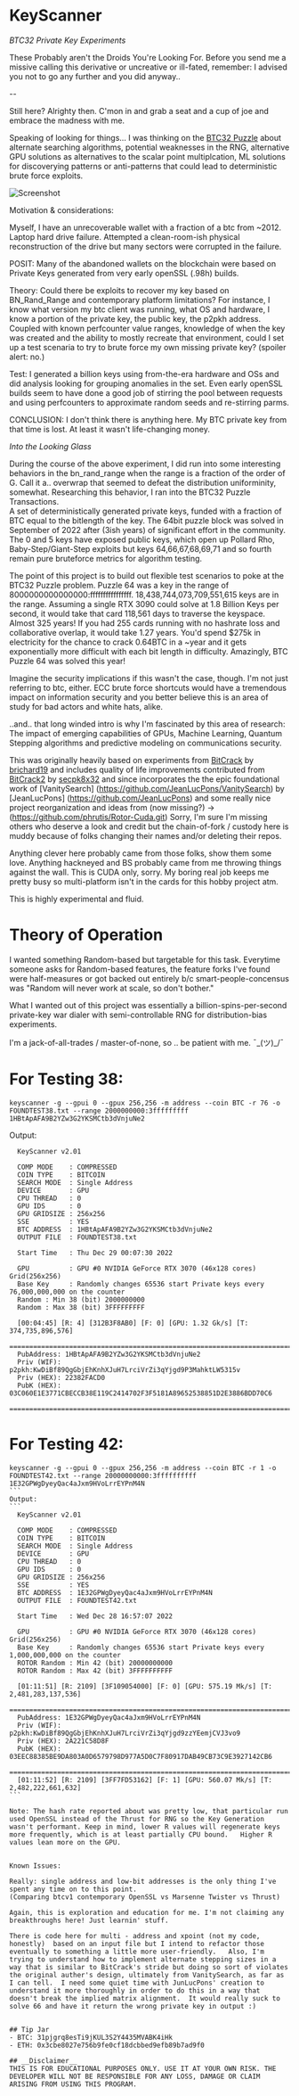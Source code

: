 # KeyScanner
_BTC32 Private Key Experiments_

These Probably aren't the Droids You're Looking For.  Before you send me a missive calling this derivative or uncreative or ill-fated, remember: I advised you not to go any further and you did anyway..

--

Still here?  Alrighty then.   C'mon in and grab a seat and a cup of joe and embrace the madness with me.

Speaking of looking for things... I was thinking on the [BTC32 Puzzle](https://privatekeys.pw/faq#puzzle) about alternate searching algorithms, potential weaknesses in the RNG, alternative GPU solutions as alternatives to the scalar point multiplcation, ML solutions for discoverying patterns or anti-patterns that could lead to deterministic brute force exploits.

![Screenshot](OldGrapesAndCodes.jpg)

Motivation & considerations:

Myself, I have an unrecoverable wallet with a fraction of a btc from ~2012.  Laptop hard drive failure.  Attempted a clean-room-ish physical reconstruction of the drive but many sectors were corrupted in the failure.

POSIT:
Many of the abandoned wallets on the blockchain were based on Private Keys generated from very early openSSL (.98h) builds.

Theory:
Could there be exploits to recover my key based on BN_Rand_Range and contemporary platform limitations?  For instance, I know what version my btc client was running, what OS and hardware, I know a portion of the private key, the public key, the p2pkh address.  Coupled with known perfcounter value ranges, knowledge of when the key was created and the ability to mostly recreate that environment, could I set up a test scenaria to try to brute force my own missing private key?  (spoiler alert: no.)

Test:
I generated a billion keys using from-the-era hardware and OSs and did analysis looking for grouping anomalies in the set.   Even early openSSL         builds seem to have done a good job of stirring the pool between requests and using perfcounters to approximate random seeds and re-stirring parms.

CONCLUSION: I don't think there is anything here.  My BTC private key from that time is lost.  At least it wasn't life-changing money.

_Into the Looking Glass_

During the course of the above experiment, I did run into some interesting behaviors in the bn_rand_range when the range is a fraction of the order of G.  Call it a.. overwrap that seemed to defeat the distribution uniforminity, somewhat.  Researching this behavior, I ran into the BTC32 Puzzle Transactions.  
A set of deterministically generated private keys, funded with a fraction of BTC equal to the bitlength of the key.  The 64bit puzzle block was solved in September of 2022 after (3ish years) of significant effort in the community.  The 0 and 5 keys have exposed public keys, which open up Pollard Rho, Baby-Step/Giant-Step exploits but keys 64,66,67,68,69,71 and so fourth remain pure bruteforce metrics for algorithm testing.

The point of this project is to build out flexible test scenarios to poke at the BTC32 Puzzle problem.  Puzzle 64 was a key in the range of 8000000000000000:ffffffffffffffff.  18,438,744,073,709,551,615 keys are in the range. Assuming a single RTX 3090 could solve at 1.8 Billion Keys per second, it would take that card 118,561 days to traverse the keyspace.  Almost 325 years!  If you had 255 cards running with no hashrate loss and collaborative overlap, it would take 1.27 years.  You'd spend $275k in electricity for the chance to crack 0.64BTC in a ~year and it gets exponentially more difficult with each bit length in difficulty. Amazingly, BTC Puzzle 64 was solved this year!

Imagine the security implications if this wasn't the case, though.  I'm not just referring to btc, either.   ECC brute force shortcuts would have a tremendous impact on information security and you better believe this is an area of study for bad actors and white hats, alike.

..and.. that long winded intro is why I'm fascinated by this area of research:  The impact of emerging capabilities of GPUs, Machine Learning, Quantum Stepping algorithms and predictive modeling on communications security.

This was originally heavily based on experiments from [BitCrack](https://github.com/brichard19/BitCrack) by [brichard19](https://github.com/brichard19) and includes quality of life improvements contributed from [BitCrack2](https://github.com/secp8x32/BitCrack2) by [secpk8x32](https://github.com/secp8x32) 
and since incorporates the the epic foundational work of [VanitySearch] (https://github.com/JeanLucPons/VanitySearch) by [JeanLucPons] (https://github.com/JeanLucPons) and some really nice project reorganization and ideas from (now missing?) -> (https://github.com/phrutis/Rotor-Cuda.git)
Sorry, I'm sure I'm missing others who deserve a look and credit but the chain-of-fork / custody here is muddy because of folks changing their names and/or deleting their repos.

Anything clever here probably came from those folks, show them some love.  Anything hackneyed and BS probably came from me throwing things against the wall. This is CUDA only, sorry.  My boring real job keeps me pretty busy so multi-platform isn't in the cards for this hobby project atm.

This is highly experimental and fluid.

# Theory of Operation

I wanted something Random-based but targetable for this task.   Everytime someone asks for Random-based features, the feature forks I've found were half-measures or got backed out entirely b/c smart-people-concensus was "Random will never work at scale, so don't bother."

What I wanted out of this project was essentially a billion-spins-per-second private-key war dialer with semi-controllable RNG for distribution-bias experiments. 

I'm a jack-of-all-trades / master-of-none, so .. be patient with me. ¯\_(ツ)_/¯

# For Testing 38: 
```
keyscanner -g --gpui 0 --gpux 256,256 -m address --coin BTC -r 76 -o FOUNDTEST38.txt --range 2000000000:3fffffffff 1HBtApAFA9B2YZw3G2YKSMCtb3dVnjuNe2
```

Output:
```
  KeyScanner v2.01

  COMP MODE    : COMPRESSED
  COIN TYPE    : BITCOIN
  SEARCH MODE  : Single Address
  DEVICE       : GPU
  CPU THREAD   : 0
  GPU IDS      : 0
  GPU GRIDSIZE : 256x256
  SSE          : YES
  BTC ADDRESS  : 1HBtApAFA9B2YZw3G2YKSMCtb3dVnjuNe2
  OUTPUT FILE  : FOUNDTEST38.txt

  Start Time   : Thu Dec 29 00:07:30 2022

  GPU          : GPU #0 NVIDIA GeForce RTX 3070 (46x128 cores) Grid(256x256)
  Base Key     : Randomly changes 65536 start Private keys every 76,000,000,000 on the counter
  Random : Min 38 (bit) 2000000000
  Random : Max 38 (bit) 3FFFFFFFFF

  [00:04:45] [R: 4] [312B3F8AB0] [F: 0] [GPU: 1.32 Gk/s] [T: 374,735,896,576]
  =================================================================================
  PubAddress: 1HBtApAFA9B2YZw3G2YKSMCtb3dVnjuNe2
  Priv (WIF): p2pkh:KwDiBf89QgGbjEhKnhXJuH7LrciVrZi3qYjgd9P3MahktLW5315v
  Priv (HEX): 22382FACD0
  PubK (HEX): 03C060E1E3771CBECCB38E119C2414702F3F5181A89652538851D2E3886BDD70C6
  =================================================================================
```

# For Testing 42: 
````
keyscanner -g --gpui 0 --gpux 256,256 -m address --coin BTC -r 1 -o FOUNDTEST42.txt --range 20000000000:3ffffffffff 1E32GPWgDyeyQac4aJxm9HVoLrrEYPnM4N
```
Output:
```
  KeyScanner v2.01

  COMP MODE    : COMPRESSED
  COIN TYPE    : BITCOIN
  SEARCH MODE  : Single Address
  DEVICE       : GPU
  CPU THREAD   : 0
  GPU IDS      : 0
  GPU GRIDSIZE : 256x256
  SSE          : YES
  BTC ADDRESS  : 1E32GPWgDyeyQac4aJxm9HVoLrrEYPnM4N
  OUTPUT FILE  : FOUNDTEST42.txt

  Start Time   : Wed Dec 28 16:57:07 2022

  GPU          : GPU #0 NVIDIA GeForce RTX 3070 (46x128 cores) Grid(256x256)
  Base Key     : Randomly changes 65536 start Private keys every 1,000,000,000 on the counter
  ROTOR Random : Min 42 (bit) 20000000000
  ROTOR Random : Max 42 (bit) 3FFFFFFFFFF

  [01:11:51] [R: 2109] [3F109054000] [F: 0] [GPU: 575.19 Mk/s] [T: 2,481,283,137,536]
  =================================================================================
  PubAddress: 1E32GPWgDyeyQac4aJxm9HVoLrrEYPnM4N
  Priv (WIF): p2pkh:KwDiBf89QgGbjEhKnhXJuH7LrciVrZi3qYjgd9zzYEemjCVJ3vo9
  Priv (HEX): 2A221C58D8F
  PubK (HEX): 03EEC88385BE9DA803A0D6579798D977A5D0C7F80917DAB49CB73C9E3927142CB6
  =================================================================================
  [01:11:52] [R: 2109] [3FF7FD53162] [F: 1] [GPU: 560.07 Mk/s] [T: 2,482,222,661,632]
```

Note: The hash rate reported about was pretty low, that particular run used OpenSSL instead of the Thrust for RNG so the Key Generation wasn't performant. Keep in mind, lower R values will regenerate keys more frequently, which is at least partially CPU bound.   Higher R values lean more on the GPU.


Known Issues:

Really: single address and low-bit addresses is the only thing I've spent any time on to this point.  
(Comparing btcv1 contemporary OpenSSL vs Marsenne Twister vs Thrust)

Again, this is exploration and education for me. I'm not claiming any breakthroughs here! Just learnin' stuff.

There is code here for multi - address and xpoint (not my code, honestly)  based on an input file but I intend to refactor those eventually to something a little more user-friendly.   Also, I'm trying to understand how to implement alternate stepping sizes in a way that is similar to BitCrack's stride but doing so sort of violates the original auther's design, ultimately from VanitySearch, as far as I can tell.  I need some quiet time with JunLucPons' creation to understand it more thoroughly in order to do this in a way that doesn't break the implied matrix alignment.  It would really suck to solve 66 and have it return the wrong private key in output :)


## Tip Jar
- BTC: 31pjgrq8esTi9jKUL3S2Y4435MVABK4iHk
- ETH: 0x3cbe8027e756b9fe0cf18dcbbed9efb89b7ad9f0

## __Disclaimer__
THIS IS FOR EDUCATIONAL PURPOSES ONLY. USE IT AT YOUR OWN RISK. THE DEVELOPER WILL NOT BE RESPONSIBLE FOR ANY LOSS, DAMAGE OR CLAIM ARISING FROM USING THIS PROGRAM.
